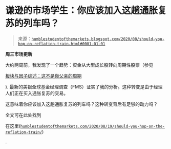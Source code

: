 <!--yml

分类：未分类

日期：2024-05-18 02:12:49

-->

# 谦逊的市场学生：你应该加入这趟通胀复苏的列车吗？

> 来源：[`humblestudentofthemarkets.blogspot.com/2020/08/should-you-hop-on-reflation-train.html#0001-01-01`](https://humblestudentofthemarkets.blogspot.com/2020/08/should-you-hop-on-reflation-train.html#0001-01-01)

**周三市场更新**

大约两周前，我发现了一个趋势：资金从大型成长股转向周期性股票（参见

[板块与因子综述：这不是你父亲的周期](https://humblestudentofthemarkets.com/2020/08/08/sector-and-factor-review-not-your-fathers-cycle/)

). 最新的美银全球基金经理调查（FMS）证实了我的分析。这种转变是由于经理人们正在买入通胀复苏的交易。

这意味着你应该加入这趟通胀复苏的列车吗？这种转变背后有足够的动力吗？

全文可在此处找到

在这里([`humblestudentofthemarkets.com/2020/08/19/should-you-hop-on-the-reflation-train/`](https://humblestudentofthemarkets.com/2020/08/19/should-you-hop-on-the-reflation-train/))

.
